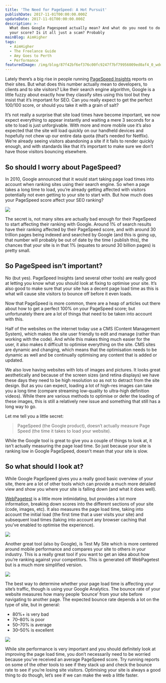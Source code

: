 ```yaml
---
title: 'The Need for PageSpeed: A Hot Pursuit'
publishDate: 2017-11-01T00:00:00.000Z
updateDate: 2017-11-01T00:00:00.000Z
description: >-
  What does Google Pagespeed actually mean? And what do you need to do about
  your score? Is it all just a scam? Probably
mainBlog: AimHigher
tags:
  - AimHigher
  - The Freelance Guide
  - Amy Goes to Perth
  - Performance
featuredImage: /img/blog/87f42bf6ef376c00fc9247f7bf79956009ed0af4_0_wddo0w-00wj1r0de.jpg
---
```

Lately there’s a big rise in people running [PageSpeed Insights](https://developers.google.com/speed/pagespeed/insights/) reports on their sites. But what does this number actually mean to developers, to clients and to site visitors? Like their search engine algorithm, Google is a little fuzzy about exactly how they classify sites using this tool but they insist that it’s important for SEO. Can you really expect to get the perfect 100/100 score, or should you take it with a grain of salt?

It’s not really a surprise that site load times have become important, we now expect everything to appear instantly and waiting a mere 3 seconds for a site to load is just unforgivable. With more and more mobile use it’s also expected that the site will load quickly on our handheld devices and hopefully not chew up our entire data quota (that’s needed for Netflix). We’re already seeing visitors abandoning a site if it fails to render quickly enough, and with standards like that it’s important to make sure we don’t have those visitors bouncing elsewhere.

## So should I worry about PageSpeed?

In 2010, Google announced that it would start taking page load times into account when ranking sites using their search engine. So when a page takes a long time to load, you’re already getting affected with visitors potentially not even getting to your site to start with. But how much does your PageSpeed score affect your SEO ranking?

![](/img/blog/87f42bf6ef376c00fc9247f7bf79956009ed0af4_0_wddo0w-00wj1r0de.jpg)

The secret is, not many sites are actually bad enough for their PageSpeed to start affecting their ranking with Google. Around 1% of search results have their ranking affected by their PageSpeed score, and with around 30 trillion pages being indexed and searched by Google (and this is going up, that number will probably be out of date by the time I publish this), the chances that your site is in that 1% (equates to around 30 billion pages) is pretty small.

## So PageSpeed isn’t important?

No (but yes). PageSpeed Insights (and several other tools) are really good at letting you know what you should look at fixing to optimise your site. It’s also good to make sure that your site has a decent page load time as this is what will cause site visitors to bounce off before it even loads.

Now that PageSpeed is more common, there are a heap of articles out there about how to get a perfect 100% on your PageSpeed score; but unfortunately there are a lot of things that need to be taken into account with this.

Half of the websites on the internet today use a CMS (Content Management System), which makes the site user friendly to edit and manage (rather than working with the code). And while this makes thing much easier for the user, it also makes it difficult to optimise everything on the site. CMS sites are dynamic and changing, which means that the optimisation needs to be dynamic as well and be continually optimising any content that is added or updated.

We also love having websites with lots of images and pictures. It looks great aesthetically and because of the screen sizes (and retina displays) we have these days they need to be high resolution so as not to detract from the site design. But as you can expect, loading a lot of high-res images can take you a long time (compare streaming low-quality to ultra-high definition videos). While there are various methods to optimise or defer the loading of these images, this is still a relatively new issue and something that still has a long way to go.

Let me tell you a little secret:

> PageSpeed (the Google product), doesn’t actually measure Page Speed (the time it takes to load your website).

While the Google tool is great to give you a couple of things to look at, it isn’t actually measuring the page load time. So just because your site is ranking low in Google PageSpeed, doesn’t mean that your site is slow.

## So what should I look at?

While Google PageSpeed gives you a really good basic overview of your site, there are a lot of other tools which can provide a much more detailed view and show you where your site is falling down (and what it does well).

[WebPagetest](https://www.webpagetest.org/) is a little more intimidating, but provides a lot more information, breaking down scores into the different sections of your site (code, images, etc). It also measures the page load time, taking into account the initial load (the first time that a user visits your site) and subsequent load times (taking into account any browser caching that you’ve enabled to optimise the experience).

![](/img/blog/7a7b2c7cf9d459bc75951c6ee5d8524b733d508f_0_g1gl9ba4kblbjbu5.png)

Another great tool (also by Google), is Test My Site which is more centered around mobile performance and compares your site to others in your industry. This is a really great tool if you want to get an idea about how you’re ranking against your competitors. This is generated off WebPagetest but is a much more simplified version.

![](/img/blog/2d15a1a2b52ab8368031ea5255639aff4f3a9808_0_gb1jbifdua6qgabt.png)

The best way to determine whether your page load time is affecting your site’s traffic, though is using your Google Analytics. The bounce rate of your website measures how many people ‘bounce’ from your site before navigating to another page. The expected bounce rate depends a lot on the type of site, but in general:

* 80%+ is very bad
* 70–80% is poor
* 50–70% is average
* 30–50% is excellent

![](/img/blog/214d1c2a2b6153643d40d1c8860d670ff316b836_0_dmj1mpen0efjc2og.png)

While site performance is very important and you should definitely look at improving the page load time, you don’t necessarily need to be worried because you’ve received an average PageSpeed score. Try running reports on some of the other tools to see if they stack up and check the bounce rate to see if you’re losing site visitors. Optimising your site is always a good thing to do though, let’s see if we can make the web a little faster.
